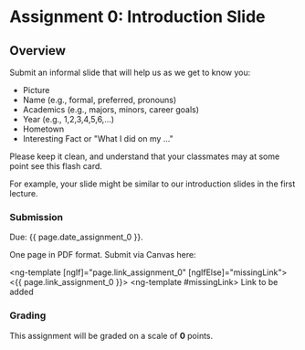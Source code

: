 # Assignment 0: Introduction Slide

## Overview

Submit an informal slide that will help us as we get to know you:

- Picture
- Name (e.g., formal, preferred, pronouns)
- Academics (e.g., majors, minors, career goals)
- Year (e.g., 1,2,3,4,5,6,...)
- Hometown
- Interesting Fact or "What I did on my ..."

Please keep it clean, and understand that your classmates may at some point see this flash card.

For example, your slide might be similar to our introduction slides in the first lecture.

### Submission

Due: {{ page.date_assignment_0 }}.

One page in PDF format. Submit via Canvas here:

<ng-template [ngIf]="page.link_assignment_0" [ngIfElse]="missingLink">
  <{{ page.link_assignment_0 }}>
</ng-template>
<ng-template #missingLink>
  Link to be added
</ng-template>

### Grading

This assignment will be graded on a scale of __0__ points.

